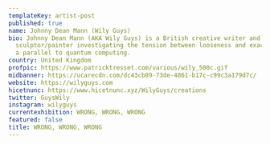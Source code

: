```yaml
---
templateKey: artist-post
published: true
name: Johnny Dean Mann (Wily Guys)
bio: Johnny Dean Mann (AKA Wily Guys) is a British creative writer and digital
  sculptor/painter investigating the tension between looseness and exactitude as
  a parallel to quantum computing.
country: United Kingdom
profpic: https://www.patricktresset.com/various/wily_500c.gif
midbanner: https://ucarecdn.com/dc43cb89-73de-4861-b17c-c99c3a179d7c/
website: https://wilyguys.com
hicetnunc: https://www.hicetnunc.xyz/WilyGuys/creations
twitter: GuysWily
instagram: wilyguys
currentexhibition: WRONG, WRONG, WRONG
featured: false
title: WRONG, WRONG, WRONG
---
```

